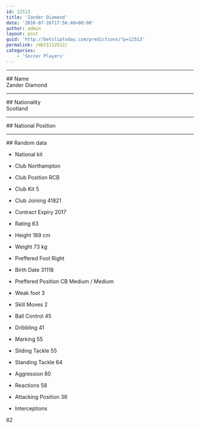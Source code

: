 ```yaml
---
id: 12513
title: 'Zander Diamond'
date: '2010-07-26T17:56:40+00:00'
author: admin
layout: post
guid: 'http://betsliptoday.com/predictions/?p=12513'
permalink: /mbt1112512/
categories:
    - 'Soccer Players'
---
```


- - - - - -

\## Name  
 Zander Diamond

- - - - - -

\## Nationality  
 Scotland

- - - - - -

\## National Position

- - - - - -

\## Random data

- National kit
- Club
 Northampton

- Club Position
 RCB

- Club Kit
 5

- Club Joining
 41821

- Contract Expiry
 2017

- Rating
 63

- Height
 189 cm

- Weight
 73 kg

- Preffered Foot
 Right

- Birth Date
 31118

- Preffered Position
 CB Medium / Medium

- Weak foot
 3

- Skill Moves
 2

- Ball Control
 45

- Dribbling
 41

- Marking
 55

- Sliding Tackle
 55

- Standing Tackle
 64

- Aggression
 80

- Reactions
 58

- Attacking Position
 36

- Interceptions

 62
